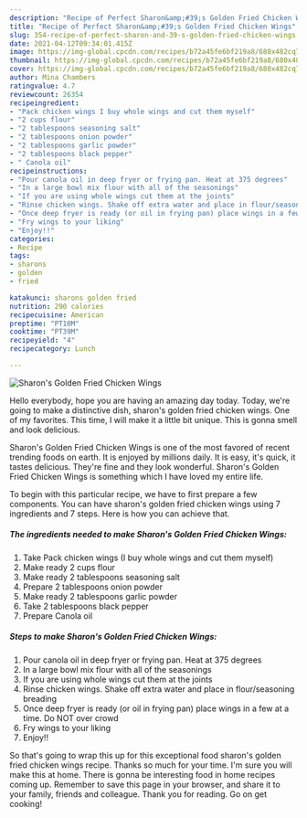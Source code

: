 ```yaml
---
description: "Recipe of Perfect Sharon&amp;#39;s Golden Fried Chicken Wings"
title: "Recipe of Perfect Sharon&amp;#39;s Golden Fried Chicken Wings"
slug: 354-recipe-of-perfect-sharon-and-39-s-golden-fried-chicken-wings
date: 2021-04-12T09:34:01.415Z
image: https://img-global.cpcdn.com/recipes/b72a45fe6bf219a8/680x482cq70/sharons-golden-fried-chicken-wings-recipe-main-photo.jpg
thumbnail: https://img-global.cpcdn.com/recipes/b72a45fe6bf219a8/680x482cq70/sharons-golden-fried-chicken-wings-recipe-main-photo.jpg
cover: https://img-global.cpcdn.com/recipes/b72a45fe6bf219a8/680x482cq70/sharons-golden-fried-chicken-wings-recipe-main-photo.jpg
author: Mina Chambers
ratingvalue: 4.7
reviewcount: 26354
recipeingredient:
- "Pack chicken wings I buy whole wings and cut them myself"
- "2 cups flour"
- "2 tablespoons seasoning salt"
- "2 tablespoons onion powder"
- "2 tablespoons garlic powder"
- "2 tablespoons black pepper"
- " Canola oil"
recipeinstructions:
- "Pour canola oil in deep fryer or frying pan. Heat at 375 degrees"
- "In a large bowl mix flour with all of the seasonings"
- "If you are using whole wings cut them at the joints"
- "Rinse chicken wings. Shake off extra water and place in flour/seasoning breading"
- "Once deep fryer is ready (or oil in frying pan) place wings in a few at a time. Do NOT over crowd"
- "Fry wings to your liking"
- "Enjoy!!"
categories:
- Recipe
tags:
- sharons
- golden
- fried

katakunci: sharons golden fried 
nutrition: 290 calories
recipecuisine: American
preptime: "PT10M"
cooktime: "PT39M"
recipeyield: "4"
recipecategory: Lunch

---
```



![Sharon&#39;s Golden Fried Chicken Wings](https://img-global.cpcdn.com/recipes/b72a45fe6bf219a8/680x482cq70/sharons-golden-fried-chicken-wings-recipe-main-photo.jpg)

Hello everybody, hope you are having an amazing day today. Today, we're going to make a distinctive dish, sharon&#39;s golden fried chicken wings. One of my favorites. This time, I will make it a little bit unique. This is gonna smell and look delicious.



Sharon&#39;s Golden Fried Chicken Wings is one of the most favored of recent trending foods on earth. It is enjoyed by millions daily. It is easy, it's quick, it tastes delicious. They're fine and they look wonderful. Sharon&#39;s Golden Fried Chicken Wings is something which I have loved my entire life.


To begin with this particular recipe, we have to first prepare a few components. You can have sharon&#39;s golden fried chicken wings using 7 ingredients and 7 steps. Here is how you can achieve that.

<!--inarticleads1-->

##### The ingredients needed to make Sharon&#39;s Golden Fried Chicken Wings:

1. Take Pack chicken wings (I buy whole wings and cut them myself)
1. Make ready 2 cups flour
1. Make ready 2 tablespoons seasoning salt
1. Prepare 2 tablespoons onion powder
1. Make ready 2 tablespoons garlic powder
1. Take 2 tablespoons black pepper
1. Prepare  Canola oil




<!--inarticleads2-->

##### Steps to make Sharon&#39;s Golden Fried Chicken Wings:

1. Pour canola oil in deep fryer or frying pan. Heat at 375 degrees
1. In a large bowl mix flour with all of the seasonings
1. If you are using whole wings cut them at the joints
1. Rinse chicken wings. Shake off extra water and place in flour/seasoning breading
1. Once deep fryer is ready (or oil in frying pan) place wings in a few at a time. Do NOT over crowd
1. Fry wings to your liking
1. Enjoy!!




So that's going to wrap this up for this exceptional food sharon&#39;s golden fried chicken wings recipe. Thanks so much for your time. I'm sure you will make this at home. There is gonna be interesting food in home recipes coming up. Remember to save this page in your browser, and share it to your family, friends and colleague. Thank you for reading. Go on get cooking!
